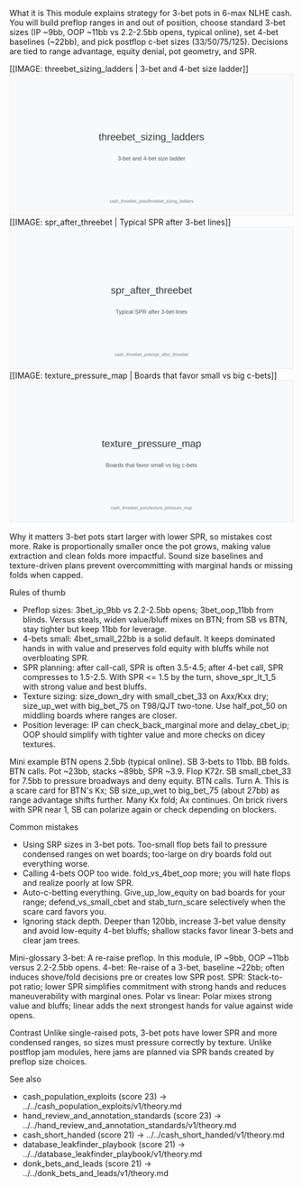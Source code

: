 What it is
This module explains strategy for 3-bet pots in 6-max NLHE cash. You will build preflop ranges in and out of position, choose standard 3-bet sizes (IP ~9bb, OOP ~11bb vs 2.2-2.5bb opens, typical online), set 4-bet baselines (~22bb), and pick postflop c-bet sizes (33/50/75/125). Decisions are tied to range advantage, equity denial, pot geometry, and SPR.

[[IMAGE: threebet_sizing_ladders | 3-bet and 4-bet size ladder]]
![3-bet and 4-bet size ladder](images/threebet_sizing_ladders.svg)
[[IMAGE: spr_after_threebet | Typical SPR after 3-bet lines]]
![Typical SPR after 3-bet lines](images/spr_after_threebet.svg)
[[IMAGE: texture_pressure_map | Boards that favor small vs big c-bets]]
![Boards that favor small vs big c-bets](images/texture_pressure_map.svg)

Why it matters
3-bet pots start larger with lower SPR, so mistakes cost more. Rake is proportionally smaller once the pot grows, making value extraction and clean folds more impactful. Sound size baselines and texture-driven plans prevent overcommitting with marginal hands or missing folds when capped.

Rules of thumb
- Preflop sizes: 3bet_ip_9bb vs 2.2-2.5bb opens; 3bet_oop_11bb from blinds. Versus steals, widen value/bluff mixes on BTN; from SB vs BTN, stay tighter but keep 11bb for leverage.
- 4-bets small: 4bet_small_22bb is a solid default. It keeps dominated hands in with value and preserves fold equity with bluffs while not overbloating SPR.
- SPR planning: after call-call, SPR is often 3.5-4.5; after 4-bet call, SPR compresses to 1.5-2.5. With SPR <= 1.5 by the turn, shove_spr_lt_1_5 with strong value and best bluffs.
- Texture sizing: size_down_dry with small_cbet_33 on Axx/Kxx dry; size_up_wet with big_bet_75 on T98/QJT two-tone. Use half_pot_50 on middling boards where ranges are closer.
- Position leverage: IP can check_back_marginal more and delay_cbet_ip; OOP should simplify with tighter value and more checks on dicey textures.

Mini example
BTN opens 2.5bb (typical online). SB 3-bets to 11bb. BB folds. BTN calls. Pot ~23bb, stacks ~89bb, SPR ~3.9. Flop K72r. SB small_cbet_33 for 7.5bb to pressure broadways and deny equity. BTN calls. Turn A. This is a scare card for BTN's Kx; SB size_up_wet to big_bet_75 (about 27bb) as range advantage shifts further. Many Kx fold; Ax continues. On brick rivers with SPR near 1, SB can polarize again or check depending on blockers.

Common mistakes
- Using SRP sizes in 3-bet pots. Too-small flop bets fail to pressure condensed ranges on wet boards; too-large on dry boards fold out everything worse.
- Calling 4-bets OOP too wide. fold_vs_4bet_oop more; you will hate flops and realize poorly at low SPR.
- Auto-c-betting everything. Give_up_low_equity on bad boards for your range; defend_vs_small_cbet and stab_turn_scare selectively when the scare card favors you.
- Ignoring stack depth. Deeper than 120bb, increase 3-bet value density and avoid low-equity 4-bet bluffs; shallow stacks favor linear 3-bets and clear jam trees.

Mini-glossary
3-bet: A re-raise preflop. In this module, IP ~9bb, OOP ~11bb versus 2.2-2.5bb opens. 
4-bet: Re-raise of a 3-bet, baseline ~22bb; often induces shove/fold decisions pre or creates low SPR post. 
SPR: Stack-to-pot ratio; lower SPR simplifies commitment with strong hands and reduces maneuverability with marginal ones. 
Polar vs linear: Polar mixes strong value and bluffs; linear adds the next strongest hands for value against wide opens.

Contrast
Unlike single-raised pots, 3-bet pots have lower SPR and more condensed ranges, so sizes must pressure correctly by texture. Unlike postflop jam modules, here jams are planned via SPR bands created by preflop size choices.

See also
- cash_population_exploits (score 23) → ../../cash_population_exploits/v1/theory.md
- hand_review_and_annotation_standards (score 23) → ../../hand_review_and_annotation_standards/v1/theory.md
- cash_short_handed (score 21) → ../../cash_short_handed/v1/theory.md
- database_leakfinder_playbook (score 21) → ../../database_leakfinder_playbook/v1/theory.md
- donk_bets_and_leads (score 21) → ../../donk_bets_and_leads/v1/theory.md
